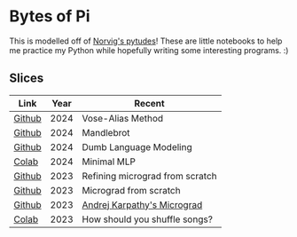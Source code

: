 # Bytes of Pi

This is modelled off of [Norvig's pytudes](https://github.com/norvig/pytudes/tree/main)! These are little notebooks to help me practice my Python while hopefully writing some interesting programs. :)

## Slices

|Link|Year|Recent|
|---|---|---|
|[Github](notebooks/Vose-Alias.ipynb)|2024|Vose-Alias Method|
|[Github](notebooks/Mandlebrot-Set.ipynb)|2024|Mandlebrot|
|[Github](notebooks/Dumb-LM.ipynb)|2024|Dumb Language Modeling|
|[Colab](https://colab.research.google.com/drive/15CCZv7hkWca5n7h17sPLoZ5hGXyOhpOR?usp=sharing)|2024|Minimal MLP|
|[Github](notebooks/Micrograd-Scratch-v2.ipynb)|2023|Refining micrograd from scratch|
|[Github](notebooks/Micrograd-Scratch-v1.ipynb)|2023|Micrograd from scratch|
|[Github](notebooks/Micrograd-Tutorial.ipynb)|2023|[Andrej Karpathy's Micrograd](https://www.youtube.com/watch?v=VMj-3S1tku0)|
|[Colab](https://colab.research.google.com/drive/1W9b9GvFsosAi8B9gXkMpLFeqCa75EkNa#scrollTo=7EBY3DBhPSBx)|2023|How should you shuffle songs?|


